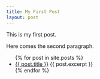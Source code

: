 ```yaml
---
title: My First Post
layout: post
---
```


This is my first post.

Here comes the second paragraph.

<ul>
  {% for post in site.posts %}
    <li>
      <a href="{{ post.url }}">{{ post.title }}</a>
      {{ post.excerpt }}
    </li>
  {% endfor %}
</ul>

